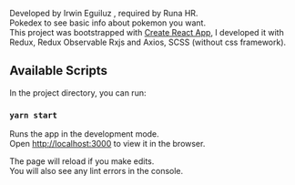 Developed by Irwin Eguiluz , required by Runa HR.<br />
Pokedex to see basic info about pokemon you want.<br />
This project was bootstrapped with [Create React App](https://github.com/facebook/create-react-app), I developed it with Redux, Redux Observable Rxjs and Axios, SCSS (without css framework).


## Available Scripts

In the project directory, you can run:

### `yarn start`

Runs the app in the development mode.<br />
Open [http://localhost:3000](http://localhost:3000) to view it in the browser.

The page will reload if you make edits.<br />
You will also see any lint errors in the console.
